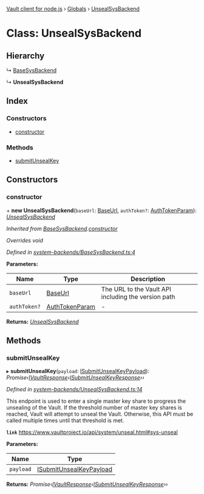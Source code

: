 [Vault client for node.js](../README.md) › [Globals](../globals.md) › [UnsealSysBackend](unsealsysbackend.md)

# Class: UnsealSysBackend

## Hierarchy

  ↳ [BaseSysBackend](basesysbackend.md)

  ↳ **UnsealSysBackend**

## Index

### Constructors

* [constructor](unsealsysbackend.md#constructor)

### Methods

* [submitUnsealKey](unsealsysbackend.md#submitunsealkey)

## Constructors

###  constructor

\+ **new UnsealSysBackend**(`baseUrl`: [BaseUrl](../globals.md#baseurl), `authToken?`: [AuthTokenParam](../globals.md#authtokenparam)): *[UnsealSysBackend](unsealsysbackend.md)*

*Inherited from [BaseSysBackend](basesysbackend.md).[constructor](basesysbackend.md#constructor)*

*Overrides void*

*Defined in [system-backends/BaseSysBackend.ts:4](https://github.com/theogravity/vault-tacular/blob/a3c7591/src/system-backends/BaseSysBackend.ts#L4)*

**Parameters:**

Name | Type | Description |
------ | ------ | ------ |
`baseUrl` | [BaseUrl](../globals.md#baseurl) | The URL to the Vault API including the version path |
`authToken?` | [AuthTokenParam](../globals.md#authtokenparam) | - |

**Returns:** *[UnsealSysBackend](unsealsysbackend.md)*

## Methods

###  submitUnsealKey

▸ **submitUnsealKey**(`payload`: [ISubmitUnsealKeyPayload](../globals.md#isubmitunsealkeypayload)): *Promise‹[IVaultResponse](../interfaces/ivaultresponse.md)‹[ISubmitUnsealKeyResponse](../globals.md#isubmitunsealkeyresponse)››*

*Defined in [system-backends/UnsealSysBackend.ts:14](https://github.com/theogravity/vault-tacular/blob/a3c7591/src/system-backends/UnsealSysBackend.ts#L14)*

This endpoint is used to enter a single master key share to progress the unsealing of the
Vault. If the threshold number of master key shares is reached, Vault will attempt to unseal
the Vault. Otherwise, this API must be called multiple times until that threshold is met.

**`link`** https://www.vaultproject.io/api/system/unseal.html#sys-unseal

**Parameters:**

Name | Type |
------ | ------ |
`payload` | [ISubmitUnsealKeyPayload](../globals.md#isubmitunsealkeypayload) |

**Returns:** *Promise‹[IVaultResponse](../interfaces/ivaultresponse.md)‹[ISubmitUnsealKeyResponse](../globals.md#isubmitunsealkeyresponse)››*

